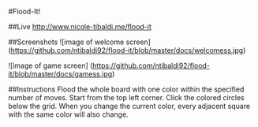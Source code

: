 #Flood-It!

##Live
http://www.nicole-tibaldi.me/flood-it

##Screenshots
![image of welcome screen]
(https://github.com/ntibaldi92/flood-it/blob/master/docs/welcomess.jpg)

![image of game screen]
(https://github.com/ntibaldi92/flood-it/blob/master/docs/gamess.jpg)

##Instructions
Flood the whole board with one color within the specified number of moves.
Start from the top left corner. Click the colored circles below the grid. When you change the current color, every adjacent square with the same color will also change.

